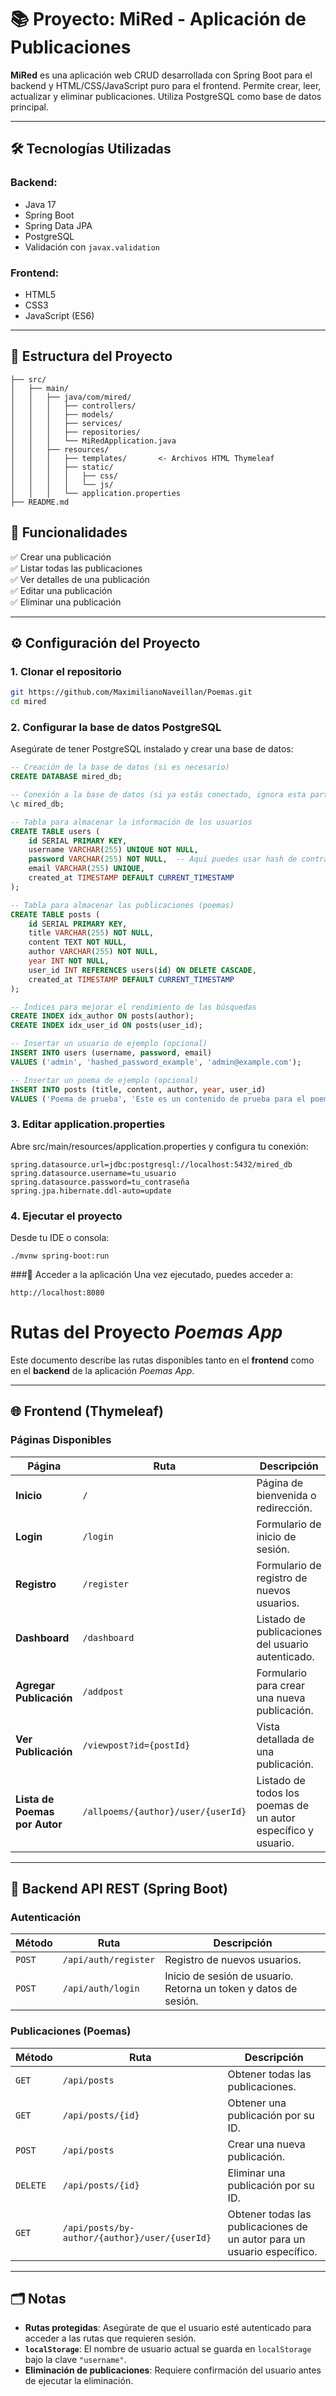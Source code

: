 # 📚 Proyecto: MiRed - Aplicación de Publicaciones

**MiRed** es una aplicación web CRUD desarrollada con Spring Boot para el backend y HTML/CSS/JavaScript puro para el frontend. Permite crear, leer, actualizar y eliminar publicaciones. Utiliza PostgreSQL como base de datos principal.

---

## 🛠️ Tecnologías Utilizadas

### Backend:

- Java 17
- Spring Boot
- Spring Data JPA
- PostgreSQL
- Validación con `javax.validation`

### Frontend:

- HTML5
- CSS3
- JavaScript (ES6)

---

## 📂 Estructura del Proyecto

```
├── src/
│   ├── main/
│   │   ├── java/com/mired/
│   │   │   ├── controllers/
│   │   │   ├── models/
│   │   │   ├── services/
│   │   │   ├── repositories/
│   │   │   └── MiRedApplication.java
│   │   ├── resources/
│   │   │   ├── templates/       <- Archivos HTML Thymeleaf
│   │   │   ├── static/
│   │   │   │   ├── css/
│   │   │   │   └── js/
│   │   │   └── application.properties
├── README.md
```

## 🧪 Funcionalidades

✅ Crear una publicación  
✅ Listar todas las publicaciones  
✅ Ver detalles de una publicación  
✅ Editar una publicación  
✅ Eliminar una publicación

---

## ⚙️ Configuración del Proyecto

### 1. Clonar el repositorio

```bash
git https://github.com/MaximilianoNaveillan/Poemas.git
cd mired
```

### 2. Configurar la base de datos PostgreSQL

Asegúrate de tener PostgreSQL instalado y crear una base de datos:

```sql
-- Creación de la base de datos (si es necesario)
CREATE DATABASE mired_db;

-- Conexión a la base de datos (si ya estás conectado, ignora esta parte)
\c mired_db;

-- Tabla para almacenar la información de los usuarios
CREATE TABLE users (
    id SERIAL PRIMARY KEY,
    username VARCHAR(255) UNIQUE NOT NULL,
    password VARCHAR(255) NOT NULL,  -- Aquí puedes usar hash de contraseñas
    email VARCHAR(255) UNIQUE,
    created_at TIMESTAMP DEFAULT CURRENT_TIMESTAMP
);

-- Tabla para almacenar las publicaciones (poemas)
CREATE TABLE posts (
    id SERIAL PRIMARY KEY,
    title VARCHAR(255) NOT NULL,
    content TEXT NOT NULL,
    author VARCHAR(255) NOT NULL,
    year INT NOT NULL,
    user_id INT REFERENCES users(id) ON DELETE CASCADE,
    created_at TIMESTAMP DEFAULT CURRENT_TIMESTAMP
);

-- Índices para mejorar el rendimiento de las búsquedas
CREATE INDEX idx_author ON posts(author);
CREATE INDEX idx_user_id ON posts(user_id);

-- Insertar un usuario de ejemplo (opcional)
INSERT INTO users (username, password, email)
VALUES ('admin', 'hashed_password_example', 'admin@example.com');

-- Insertar un poema de ejemplo (opcional)
INSERT INTO posts (title, content, author, year, user_id)
VALUES ('Poema de prueba', 'Este es un contenido de prueba para el poema.', 'Autor Ejemplo', 2025, 1);

```

### 3. Editar application.properties

Abre src/main/resources/application.properties y configura tu conexión:

```
spring.datasource.url=jdbc:postgresql://localhost:5432/mired_db
spring.datasource.username=tu_usuario
spring.datasource.password=tu_contraseña
spring.jpa.hibernate.ddl-auto=update
```

### 4. Ejecutar el proyecto

Desde tu IDE o consola:

```
./mvnw spring-boot:run
```

###🚀 Acceder a la aplicación
Una vez ejecutado, puedes acceder a:

```
http://localhost:8080
```

# Rutas del Proyecto _Poemas App_

Este documento describe las rutas disponibles tanto en el **frontend** como en el **backend** de la aplicación _Poemas App_.

---

## 🌐 Frontend (Thymeleaf)

### Páginas Disponibles

| Página                        | Ruta                               | Descripción                                                   |
| ----------------------------- | ---------------------------------- | ------------------------------------------------------------- |
| **Inicio**                    | `/`                                | Página de bienvenida o redirección.                           |
| **Login**                     | `/login`                           | Formulario de inicio de sesión.                               |
| **Registro**                  | `/register`                        | Formulario de registro de nuevos usuarios.                    |
| **Dashboard**                 | `/dashboard`                       | Listado de publicaciones del usuario autenticado.             |
| **Agregar Publicación**       | `/addpost`                         | Formulario para crear una nueva publicación.                  |
| **Ver Publicación**           | `/viewpost?id={postId}`            | Vista detallada de una publicación.                           |
| **Lista de Poemas por Autor** | `/allpoems/{author}/user/{userId}` | Listado de todos los poemas de un autor específico y usuario. |

---

## 🔌 Backend API REST (Spring Boot)

### Autenticación

| Método | Ruta                 | Descripción                                                      |
| ------ | -------------------- | ---------------------------------------------------------------- |
| `POST` | `/api/auth/register` | Registro de nuevos usuarios.                                     |
| `POST` | `/api/auth/login`    | Inicio de sesión de usuario. Retorna un token y datos de sesión. |

### Publicaciones (Poemas)

| Método   | Ruta                                          | Descripción                                                             |
| -------- | --------------------------------------------- | ----------------------------------------------------------------------- |
| `GET`    | `/api/posts`                                  | Obtener todas las publicaciones.                                        |
| `GET`    | `/api/posts/{id}`                             | Obtener una publicación por su ID.                                      |
| `POST`   | `/api/posts`                                  | Crear una nueva publicación.                                            |
| `DELETE` | `/api/posts/{id}`                             | Eliminar una publicación por su ID.                                     |
| `GET`    | `/api/posts/by-author/{author}/user/{userId}` | Obtener todas las publicaciones de un autor para un usuario específico. |

---

## 🗂️ Notas

- **Rutas protegidas**: Asegúrate de que el usuario esté autenticado para acceder a las rutas que requieren sesión.
- **`localStorage`**: El nombre de usuario actual se guarda en `localStorage` bajo la clave `"username"`.
- **Eliminación de publicaciones**: Requiere confirmación del usuario antes de ejecutar la eliminación.
